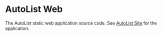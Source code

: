 # AutoList Web

The AutoList static web application source code. See [AutoList Site](autolist.adam-renaud.com) for the application.